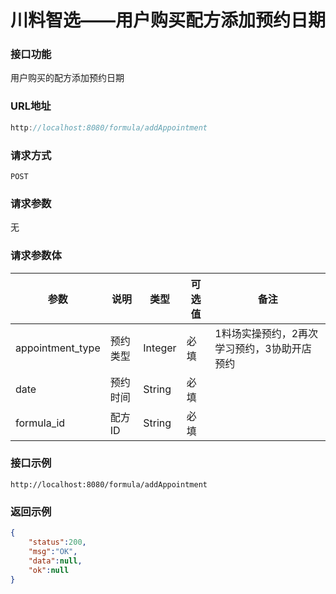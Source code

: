 # 川料智选——用户购买配方添加预约日期
### 接口功能

用户购买的配方添加预约日期

### URL地址

```javascript
http://localhost:8080/formula/addAppointment
```

### 请求方式

`POST`

### 请求参数
 
无

### 请求参数体

| 参数      | 说明                               | 类型      | 可选值       | 备注    |
|---------- |---------------------------------- |---------- |------------- |-------- |
|appointment_type  | 预约类型 | Integer | 必填 | 1料场实操预约，2再次学习预约，3协助开店预约 |
|date | 预约时间 | String | 必填 | |
|formula_id | 配方ID | String | 必填 | |

### 接口示例

`http://localhost:8080/formula/addAppointment`

### 返回示例

```json
{
    "status":200,
    "msg":"OK",
    "data":null,
    "ok":null
}
```
